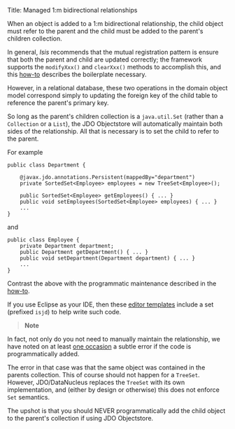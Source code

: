 Title: Managed 1:m bidirectional relationships

When an object is added to a 1:m bidirectional relationship, the child object must refer to the parent and the child must be added to the parent's children collection.

In general, *Isis* recommends that the mutual registration pattern is ensure that both the parent and child are updated correctly; the framework supports the `modifyXxx()` and `clearXxx()` methods to accomplish this, and this [how-to](../../../more-advanced-topics/how-to-04-060-How-to-set-up-and-maintain-bidirectional-relationships.html) describes the boilerplate necessary.  

However, in a relational database, these two operations in the domain object model correspond simply to updating the foreign key of the child table to reference the parent's primary key.

So long as the parent's children collection is a `java.util.Set` (rather than a `Collection` or a `List`), the JDO Objectstore will automatically maintain both sides of the relationship.  All that is necessary is to set the child to refer to the parent.
  
For example

    public class Department {

        @javax.jdo.annotations.Persistent(mappedBy="department")
        private SortedSet<Employee> employees = new TreeSet<Employee>();

        public SortedSet<Employee> getEmployees() { ... }
        public void setEmployees(SortedSet<Employee> employees) { ... }
        ...
    }

and

    public class Employee {
        private Department department;
        public Department getDepartment() { ... }
        public void setDepartment(Department department) { ... }
        ...
    }
    
Contrast the above with the programmatic maintenance described in the [how-to](../../../more-advanced-topics/how-to-04-060-How-to-set-up-and-maintain-bidirectional-relationships.html).

If you use Eclipse as your IDE, then these [editor templates](../../../intro/resources/editor-templates.html) include a set (prefixed `isjd`) to help write such code.

> **Note**
> 
In fact, not only do you not need to manually maintain the relationship, we have noted on at least [one occasion](http://markmail.org/message/agnwmzocvdfht32f) a subtle error if the code is programmatically added.
>
The error in that case was that the same object was contained in the parents collection.  This of course should not happen for a `TreeSet`.  However, JDO/DataNucleus replaces the `TreeSet` with its own implementation, and (either by design or otherwise) this does not enforce `Set` semantics.
>
The upshot is that you should NEVER programmatically add the child object to the parent's collection if using JDO Objectstore.
